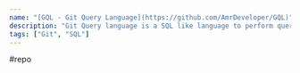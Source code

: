 ```yaml
---
name: "[GQL - Git Query Language](https://github.com/AmrDeveloper/GQL)"
description: "Git Query language is a SQL like language to perform queries on .git files with supports of most of SQL features such as grouping, ordering and aggregations functions"
tags: ["Git", "SQL"]
---
```

#repo